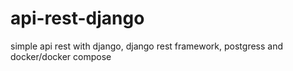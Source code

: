 # api-rest-django
simple api rest with django, django rest framework,  postgress and docker/docker compose
